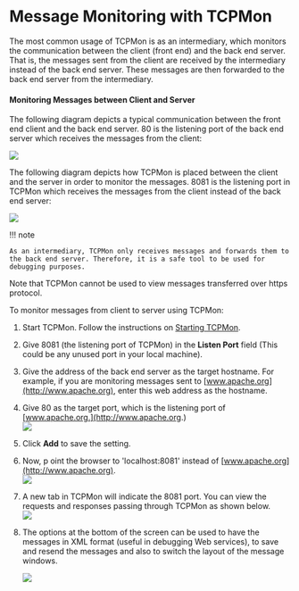 # Message Monitoring with TCPMon

The most common usage of TCPMon is as an intermediary, which monitors
the communication between the client (front end) and the back end
server. That is, the messages sent from the client are received by the
intermediary instead of the back end server. These messages are then
forwarded to the back end server from the intermediary.

#### Monitoring Messages between Client and Server

The following diagram depicts a typical communication between the front
end client and the back end server. 80 is the listening port of the back
end server which receives the messages from the client:  
  
![](../assets/img/56986697/56986699.png)

The following diagram depicts how TCPMon is placed between the client
and the server in order to monitor the messages. 8081 is the listening
port in TCPMon which receives the messages from the client instead of
the back end server:

![](../assets/img/56986697/56986698.png)

!!! note
    
    As an intermediary, TCPMon only receives messages and forwards them to
    the back end server. Therefore, it is a safe tool to be used for
    debugging purposes.
    

Note that TCPMon cannot be used to view messages transferred over https
protocol.

To monitor messages from client to server using TCPMon:

1.  Start TCPMon. Follow the instructions on [Starting
    TCPMon](https://docs.wso2.com/display/Carbon440/Starting+TCPMon).
2.  Give 8081 (the listening port of TCPMon) in the **Listen Port**
    field (This could be any unused port in your local machine).
3.  Give the address of the back end server as the target hostname. For
    example, if you are monitoring messages sent to
    [www.apache.org](http://www.apache.org), enter this web address as
    the hostname.
4.  Give 80 as the target port, which is the listening port of
    [www.apache.org.](http://www.apache.org.)  
    ![](../assets/img/56986697/56986700.png)
5.  Click **Add** to save the setting.
6.  Now, p oint the browser to 'localhost:8081' instead of
    [www.apache.org](http://www.apache.org).  
    ![](../assets/img/56986697/56986701.png)
7.  A new tab in TCPMon will indicate the 8081 port. You can view the
    requests and responses passing through TCPMon as shown below.  
    ![](../assets/img/56986697/56986702.png)
8.  The options at the bottom of the screen can be used to have the
    messages in XML format (useful in debugging Web services), to save
    and resend the messages and also to switch the layout of the message
    windows.

    ![](../assets/img/56986697/56986703.png)
